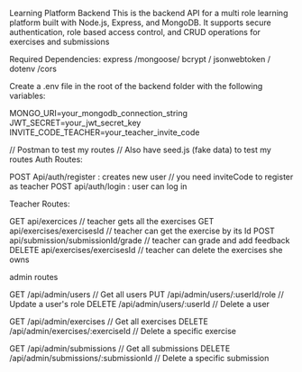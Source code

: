 
Learning Platform Backend
This is the backend API for a multi role learning platform built with Node.js, Express, and MongoDB. It supports secure authentication, role based access control, and CRUD operations for exercises and submissions

Required Dependencies:  express /mongoose/ bcrypt / jsonwebtoken / dotenv /cors


Create a .env file in the root of the backend folder with the following variables:

MONGO_URI=your_mongodb_connection_string
JWT_SECRET=your_jwt_secret_key
INVITE_CODE_TEACHER=your_teacher_invite_code
  
// Postman to test my routes 
// Also have seed.js (fake data) to test my routes
Auth Routes:


POST Api/auth/register : creates new user // you need inviteCode to register as teacher
POST api/auth/login :  user can log in

Teacher Routes:

GET api/exercices                        // teacher gets all the exercises 
GET api/exercises/exercisesId            // teacher can get the exercise by its Id
POST api/submission/submissionId/grade   // teacher can grade and add feedback 
DELETE api/exercises/exercisesId         // teacher can delete the exercises she owns



admin routes

GET    /api/admin/users                   // Get all users
PUT    /api/admin/users/:userId/role      // Update a user's role
DELETE /api/admin/users/:userId           // Delete a user

GET    /api/admin/exercises               // Get all exercises
DELETE /api/admin/exercises/:exerciseId   // Delete a specific exercise

GET    /api/admin/submissions             // Get all submissions
DELETE /api/admin/submissions/:submissionId   // Delete a specific submission

